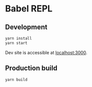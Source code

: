 # Babel REPL

## Development

```sh
yarn install
yarn start
```

Dev site is accessible at [localhost:3000](http://localhost:3000/).

## Production build
```sh
yarn build
```
